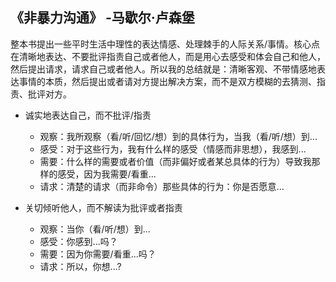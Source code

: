 ## 《非暴力沟通》 -马歇尔·卢森堡
整本书提出一些平时生活中理性的表达情感、处理棘手的人际关系/事情。核心点在清晰地表达、不要批评指责自己或者他人，而是用心去感受和体会自己和他人，然后提出请求，请求自己或者他人。所以我的总结就是：清晰客观、不带情感地表达事情的本质，然后提出或者请对方提出解决方案，而不是双方模糊的去猜测、指责、批评对方。
* 诚实地表达自己，而不批评/指责
    * 观察：我所观察（看/听/回忆/想）到的具体行为，当我（看/听/想）到...
    * 感受：对于这些行为，我有什么样的感受（情感而非思想），我感到...
    * 需要：什么样的需要或者价值（而非偏好或者某总具体的行为）导致我那样的感受，因为我需要/看重...
    * 请求：清楚的请求（而非命令）那些具体的行为：你是否愿意...

* 关切倾听他人，而不解读为批评或者指责
    * 观察：当你（看/听/想）到...
    * 感受：你感到...吗？
    * 需要：因为你需要/看重...吗？
    * 请求：所以，你想...?